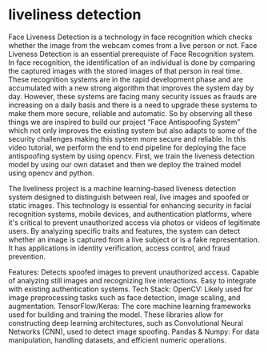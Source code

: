 # liveliness detection 
Face Liveness Detection is a technology in face recognition which checks whether the image from the webcam comes from a live person or not. Face Liveness Detection is an essential prerequiste of Face Recognition system. 
In face recognition, the identification of an individual is done by comparing the captured images with the stored images of that person in real time. These recognition systems are in the rapid development phase and are accumulated with a new strong algorithm that improves the system day by day. However, these systems are facing many security issues as frauds are increasing on a daily basis and there is a need to upgrade these systems to make them more secure, reliable and automatic. So by observing all these things we are inspired to build our project “Face Antispoofing System” which not only improves the existing system but also adapts to some of the security challenges making this system more secure and reliable.
In this video tutorial, we perform the end to end pipeline for deploying the face antispoofing system by using opencv. First, we train the liveness detection model by using our own dataset and then we deploy the trained model using opencv and python.

The liveliness project is a machine learning-based liveness detection system designed to distinguish between real, live images and spoofed or static images. This technology is essential for enhancing security in facial recognition systems, mobile devices, and authentication platforms, where it's critical to prevent unauthorized access via photos or videos of legitimate users.
By analyzing specific traits and features, the system can detect whether an image is captured from a live subject or is a fake representation. It has applications in identity verification, access control, and fraud prevention.

Features:
Detects spoofed images to prevent unauthorized access.
Capable of analyzing still images and recognizing live interactions.
Easy to integrate with existing authentication systems.
Tech Stack:
OpenCV: Likely used for image preprocessing tasks such as face detection, image scaling, and augmentation.
TensorFlow/Keras: The core machine learning frameworks used for building and training the model. These libraries allow for constructing deep learning architectures, such as Convolutional Neural Networks (CNN), used to detect image spoofing.
Pandas & Numpy: For data manipulation, handling datasets, and efficient numeric operations.
